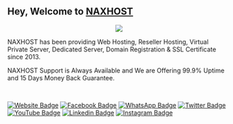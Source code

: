<h2>
  Hey, Welcome to 
  <a href="https://www.naxhost.com">
    <b>NAXHOST</b>
  </a>
</h2>

<p align="center">
  <a href="https://www.naxhost.comg">
    <img src="https://client.naxhost.com/assets/img/logo.png" />
  </a>
</p>

<p>NAXHOST has been providing Web Hosting, Reseller Hosting, Virtual Private Server, Dedicated Server, Domain Registration & SSL Certificate since 2013.</p>
<p>NAXHOST Support is Always Available and We are Offering 99.9% Uptime and 15 Days Money Back Guarantee.</p>
<br>

[![Website Badge](https://img.shields.io/badge/Website-3b5998?style=flat-square&logo=google-chrome&logoColor=white)](https://www.naxhost.com)
[![Facebook Badge](https://img.shields.io/badge/-Facebook-0088cc?style=flat-square&logo=Facebook&logoColor=white)](https://www.facebook.com/NAXHOST)
[![WhatsApp Badge](https://img.shields.io/badge/WhatsApp-03aa1f?style=flat-square&logo=WhatsApp&logoColor=white)](https://wa.me/8801612779993)
[![Twitter Badge](https://img.shields.io/badge/Twitter-000000?style=flat-square&logo=X&logoColor=white)](https://twitter.com/NAXHOST)
[![YouTube Badge](https://img.shields.io/badge/YouTube-FF0000?style=flat-square&logo=YouTube&logoColor=white)](https://www.youtube.com/@NAXHOST)
[![Linkedin Badge](https://img.shields.io/badge/-LinkedIn-0e76a8?style=flat-square&logo=Linkedin&logoColor=white)](https://www.linkedin.com/company/naxhost)
[![Instagram Badge](https://img.shields.io/badge/-Instagram-e4405f?style=flat-square&logo=Instagram&logoColor=white)](https://www.instagram.com/naxhost)